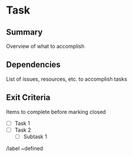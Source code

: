 # Task

## Summary
Overview of what to accomplish

## Dependencies
List of issues, resources, etc. to accomplish tasks

## Exit Criteria
Items to complete before marking closed

- [ ] Task 1
- [ ] Task 2
    - [ ] Subtask 1

/label ~defined
